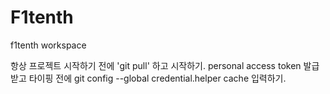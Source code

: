 # F1tenth
f1tenth workspace

항상 프로젝트 시작하기 전에 'git pull' 하고 시작하기.
personal access token 발급 받고 타이핑 전에
git config --global credential.helper cache
입력하기.
